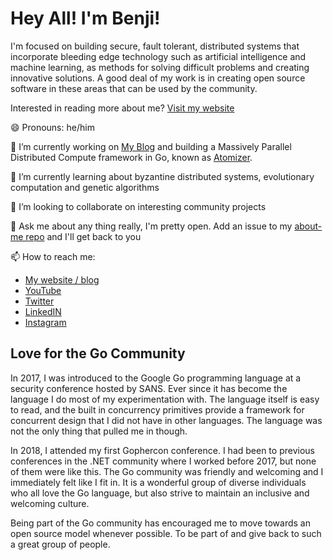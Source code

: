 <!--
**benjivesterby/benjivesterby** is a ✨ _special_ ✨ repository because its `README.md` (this file) appears on your GitHub profile.

Here are some ideas to get you started:

- 🔭 I’m currently working on ...
- 🌱 I’m currently learning ...
- 👯 I’m looking to collaborate on ...
- 🤔 I’m looking for help with ...
- 💬 Ask me about ...
- 📫 How to reach me: ...
- 😄 Pronouns: ...
- ⚡ Fun fact: ...
-->

# Hey All! I'm Benji!

I'm focused on building secure, fault tolerant, distributed systems that incorporate bleeding edge technology such as artificial intelligence and machine learning, as methods for solving difficult problems and creating innovative solutions. A good deal of my work is in creating open source software in these areas that can be used by the community.

Interested in reading more about me? [Visit my website](https://benjiv.com/about-me/)

😄 Pronouns: he/him

🔭 I’m currently working on [My Blog](https://benjiv.com) and building a Massively Parallel Distributed Compute framework in Go, known as [Atomizer](https://github.com/devnw/atomizer).

🌱 I’m currently learning about byzantine distributed systems, evolutionary computation and genetic algorithms

👯 I’m looking to collaborate on interesting community projects

💬 Ask me about any thing really, I'm pretty open. Add an issue to my [about-me repo](https://github.com/benjivesterby/benjivesterby) and I'll get back to you

📫 How to reach me:
* [My website / blog](https://benjiv.com)
* [YouTube](https://youtube.com/c/benjivesterby)
* [Twitter](https://twitter.com/benjivesterby)
* [LinkedIN](https://www.linkedin.com/in/benjaminvesterby/)
* [Instagram](https://www.instagram.com/benji.vesterby/)

## Love for the Go Community

In 2017, I was introduced to the Google Go programming language at a security conference hosted by SANS. Ever since it has become the language I do most of my experimentation with. The language itself is easy to read, and the built in concurrency primitives provide a framework for concurrent design that I did not have in other languages. The language was not the only thing that pulled me in though.

In 2018, I attended my first Gophercon conference. I had been to previous conferences in the .NET community where I worked before 2017, but none of them were like this. The Go community was friendly and welcoming and I immediately felt like I fit in. It is a wonderful group of diverse individuals who all love the Go language, but also strive to maintain an inclusive and welcoming culture.

Being part of the Go community has encouraged me to move towards an open source model whenever possible. To be part of and give back to such a great group of people.
